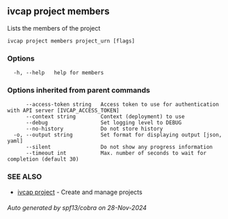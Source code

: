 ## ivcap project members

Lists the members of the project

```
ivcap project members project_urn [flags]
```

### Options

```
  -h, --help   help for members
```

### Options inherited from parent commands

```
      --access-token string   Access token to use for authentication with API server [IVCAP_ACCESS_TOKEN]
      --context string        Context (deployment) to use
      --debug                 Set logging level to DEBUG
      --no-history            Do not store history
  -o, --output string         Set format for displaying output [json, yaml]
      --silent                Do not show any progress information
      --timeout int           Max. number of seconds to wait for completion (default 30)
```

### SEE ALSO

* [ivcap project](ivcap_project.md)	 - Create and manage projects 

###### Auto generated by spf13/cobra on 28-Nov-2024
